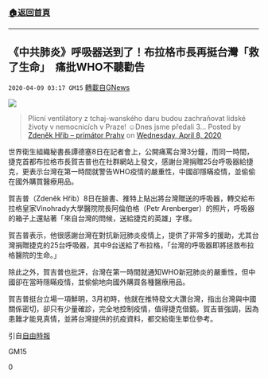 ###  [:house:返回首頁](https://github.com/ourhimalayas/txt)
---

## 《中共肺炎》呼吸器送到了！布拉格市長再挺台灣「救了生命」　痛批WHO不聽勸告
`2020-04-09 03:17 GM15` [轉載自GNews](https://gnews.org/zh-hant/166863/)

![](https://s3.amazonaws.com/gnews-media-offload/wp-content/uploads/2020/04/09031408/d4805137.jpg)
> Plicní ventilátory z tchaj-wanského daru budou zachraňovat lidské životy v nemocnicích v Praze! ☺️Dnes jsme předali 3…
> Posted by [Zdeněk Hřib – primátor Prahy](https://www.facebook.com/zdenek.hrib.primator/) on [Wednesday, April 8, 2020](https://www.facebook.com/zdenek.hrib.primator/posts/578181102791562)

世界衛生組織秘書長譚德塞8日在記者會上，公開痛罵台灣3分鐘，而同一時間，捷克首都布拉格市長賀吉普也在社群網站上發文，感謝台灣捐贈25台呼吸器給捷克，更表示台灣在第一時間就警告WHO疫情的嚴重性，中國卻隱瞞疫情，並偷偷在國外購買醫療用品。

賀吉普（Zdeněk Hřib）8日在臉書、推特上貼出將台灣贈送的呼吸器，轉交給布拉格皇家Vinohrady大學醫院院長阿倫伯格（Petr Arenberger）的照片，呼吸器的箱子上還貼著「來自台灣的問候，送給捷克的英雄」字樣。

賀吉普表示，他很感謝台灣在對抗新冠肺炎疫情上，提供了非常多的援助，尤其台灣捐贈捷克的25台呼吸器，其中9台送給了布拉格，「台灣的呼吸器即將拯救布拉格醫院的生命。」

除此之外，賀吉普也批評，台灣在第一時間就通知WHO新冠肺炎的嚴重性，但中國卻在當時隱瞞疫情，並偷偷地向國外購買各種醫療用品。

賀吉普挺台立場一項鮮明，3月初時，他就在推特發文大讚台灣，指出台灣與中國關係密切，卻只有少量確診，完全地控制疫情，值得捷克借鏡。賀吉普強調，因為患難才能見真情，並將台灣提供的抗疫資料，都交給衛生單位參考。

引自[自由時報](https://news.ltn.com.tw/news/world/breakingnews/3127615)

GM15

0
